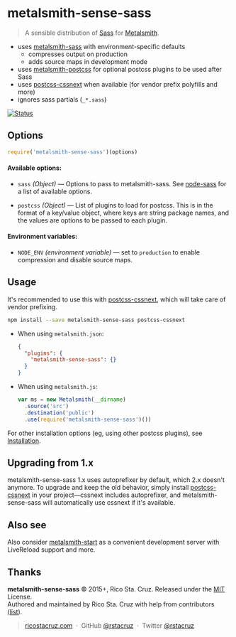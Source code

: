 # metalsmith-sense-sass

> A sensible distribution of [Sass][] for [Metalsmith][].

- uses [metalsmith-sass][] with environment-specific defaults
	- compresses output on production
	- adds source maps in development mode
- uses [metalsmith-postcss][] for optional postcss plugins to be used after Sass
- uses [postcss-cssnext][] when available (for vendor prefix polyfills and more)
- ignores sass partials (`_*.sass`)

[![Status](https://travis-ci.org/rstacruz/metalsmith-sense-sass.svg?branch=master)](https://travis-ci.org/rstacruz/metalsmith-sense-sass "See test builds")

## Options

```js
require('metalsmith-sense-sass')(options)
```

#### Available options:

- `sass` *(Object)* — Options to pass to metalsmith-sass. See [node-sass][] for a list of available options.

- `postcss` *(Object)* — List of plugins to load for postcss. This is in the format of a key/value object, where keys are string package names, and the values are options to be passed to each plugin.

#### Environment variables:

- `NODE_ENV` *(environment variable)* — set to `production` to enable compression and disable source maps.

[Metalsmith]: http://www.metalsmith.io/
[Sass]: http://sass-lang.com/
[node-sass]: https://github.com/sass/node-sass#options
[metalsmith-sass]: https://www.npmjs.com/package/metalsmith-sass
[metalsmith-postcss]: https://www.npmjs.com/package/metalsmith-postcss

## Usage

It's recommended to use this with [postcss-cssnext][], which will take care of vendor prefixing.

```sh
npm install --save metalsmith-sense-sass postcss-cssnext
```

* When using `metalsmith.json`:

	```json
	{
	  "plugins": {
	    "metalsmith-sense-sass": {}
	  }
	}
	```

* When using `metalsmith.js`:

	```js
	var ms = new Metalsmith(__dirname)
	  .source('src')
	  .destination('public')
	  .use(require('metalsmith-sense-sass')())
	```

[postcss-cssnext]: https://www.npmjs.com/package/postcss-cssnext

For other installation options (eg, using other postcss plugins), see [Installation](docs/installation.md).

## Upgrading from 1.x

metalsmith-sense-sass 1.x uses autoprefixer by default, which 2.x doesn't anymore. To upgrade and keep the old behavior, simply install [postcss-cssnext][] in your project—cssnext includes autoprefixer, and metalsmith-sense-sass will automatically use cssnext if it's available.

## Also see

Also consider [metalsmith-start](https://www.npmjs.com/package/metalsmith-start) as a convenient development server with LiveReload support and more.

## Thanks

**metalsmith-sense-sass** © 2015+, Rico Sta. Cruz. Released under the [MIT] License.<br>
Authored and maintained by Rico Sta. Cruz with help from contributors ([list][contributors]).

> [ricostacruz.com](http://ricostacruz.com) &nbsp;&middot;&nbsp;
> GitHub [@rstacruz](https://github.com/rstacruz) &nbsp;&middot;&nbsp;
> Twitter [@rstacruz](https://twitter.com/rstacruz)

[MIT]: http://mit-license.org/
[contributors]: http://github.com/rstacruz/metalsmith-sense-sass/contributors
